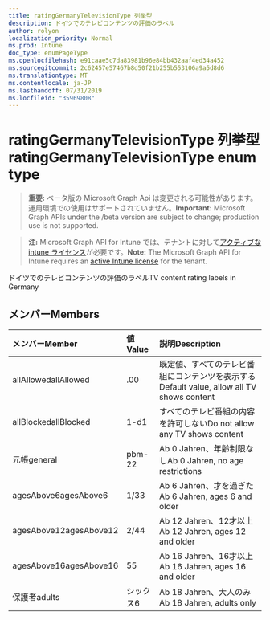 ```yaml
---
title: ratingGermanyTelevisionType 列挙型
description: ドイツでのテレビコンテンツの評価のラベル
author: rolyon
localization_priority: Normal
ms.prod: Intune
doc_type: enumPageType
ms.openlocfilehash: e91caae5c7da83981b96e84bb432aaf4ed34a452
ms.sourcegitcommit: 2c62457e57467b8d50f21b255b553106a9a5d8d6
ms.translationtype: MT
ms.contentlocale: ja-JP
ms.lasthandoff: 07/31/2019
ms.locfileid: "35969808"
---
```

# <a name="ratinggermanytelevisiontype-enum-type"></a><span data-ttu-id="a8a53-103">ratingGermanyTelevisionType 列挙型</span><span class="sxs-lookup"><span data-stu-id="a8a53-103">ratingGermanyTelevisionType enum type</span></span>

> <span data-ttu-id="a8a53-104">**重要:** ベータ版の Microsoft Graph Api は変更される可能性があります。運用環境での使用はサポートされていません。</span><span class="sxs-lookup"><span data-stu-id="a8a53-104">**Important:** Microsoft Graph APIs under the /beta version are subject to change; production use is not supported.</span></span>

> <span data-ttu-id="a8a53-105">**注:** Microsoft Graph API for Intune では、テナントに対して[アクティブな intune ライセンス](https://go.microsoft.com/fwlink/?linkid=839381)が必要です。</span><span class="sxs-lookup"><span data-stu-id="a8a53-105">**Note:** The Microsoft Graph API for Intune requires an [active Intune license](https://go.microsoft.com/fwlink/?linkid=839381) for the tenant.</span></span>

<span data-ttu-id="a8a53-106">ドイツでのテレビコンテンツの評価のラベル</span><span class="sxs-lookup"><span data-stu-id="a8a53-106">TV content rating labels in Germany</span></span>

## <a name="members"></a><span data-ttu-id="a8a53-107">メンバー</span><span class="sxs-lookup"><span data-stu-id="a8a53-107">Members</span></span>
|<span data-ttu-id="a8a53-108">メンバー</span><span class="sxs-lookup"><span data-stu-id="a8a53-108">Member</span></span>|<span data-ttu-id="a8a53-109">値</span><span class="sxs-lookup"><span data-stu-id="a8a53-109">Value</span></span>|<span data-ttu-id="a8a53-110">説明</span><span class="sxs-lookup"><span data-stu-id="a8a53-110">Description</span></span>|
|:---|:---|:---|
|<span data-ttu-id="a8a53-111">allAllowed</span><span class="sxs-lookup"><span data-stu-id="a8a53-111">allAllowed</span></span>|<span data-ttu-id="a8a53-112">.0</span><span class="sxs-lookup"><span data-stu-id="a8a53-112">0</span></span>|<span data-ttu-id="a8a53-113">既定値、すべてのテレビ番組にコンテンツを表示する</span><span class="sxs-lookup"><span data-stu-id="a8a53-113">Default value, allow all TV shows content</span></span>|
|<span data-ttu-id="a8a53-114">allBlocked</span><span class="sxs-lookup"><span data-stu-id="a8a53-114">allBlocked</span></span>|<span data-ttu-id="a8a53-115">1-d</span><span class="sxs-lookup"><span data-stu-id="a8a53-115">1</span></span>|<span data-ttu-id="a8a53-116">すべてのテレビ番組の内容を許可しない</span><span class="sxs-lookup"><span data-stu-id="a8a53-116">Do not allow any TV shows content</span></span>|
|<span data-ttu-id="a8a53-117">元帳</span><span class="sxs-lookup"><span data-stu-id="a8a53-117">general</span></span>|<span data-ttu-id="a8a53-118">pbm-2</span><span class="sxs-lookup"><span data-stu-id="a8a53-118">2</span></span>|<span data-ttu-id="a8a53-119">Ab 0 Jahren、年齢制限なし</span><span class="sxs-lookup"><span data-stu-id="a8a53-119">Ab 0 Jahren, no age restrictions</span></span>|
|<span data-ttu-id="a8a53-120">agesAbove6</span><span class="sxs-lookup"><span data-stu-id="a8a53-120">agesAbove6</span></span>|<span data-ttu-id="a8a53-121">1/3</span><span class="sxs-lookup"><span data-stu-id="a8a53-121">3</span></span>|<span data-ttu-id="a8a53-122">Ab 6 Jahren、才を過ぎた</span><span class="sxs-lookup"><span data-stu-id="a8a53-122">Ab 6 Jahren, ages 6 and older</span></span>|
|<span data-ttu-id="a8a53-123">agesAbove12</span><span class="sxs-lookup"><span data-stu-id="a8a53-123">agesAbove12</span></span>|<span data-ttu-id="a8a53-124">2/4</span><span class="sxs-lookup"><span data-stu-id="a8a53-124">4</span></span>|<span data-ttu-id="a8a53-125">Ab 12 Jahren、12才以上</span><span class="sxs-lookup"><span data-stu-id="a8a53-125">Ab 12 Jahren, ages 12 and older</span></span>|
|<span data-ttu-id="a8a53-126">agesAbove16</span><span class="sxs-lookup"><span data-stu-id="a8a53-126">agesAbove16</span></span>|<span data-ttu-id="a8a53-127">5</span><span class="sxs-lookup"><span data-stu-id="a8a53-127">5</span></span>|<span data-ttu-id="a8a53-128">Ab 16 Jahren、16才以上</span><span class="sxs-lookup"><span data-stu-id="a8a53-128">Ab 16 Jahren, ages 16 and older</span></span>|
|<span data-ttu-id="a8a53-129">保護者</span><span class="sxs-lookup"><span data-stu-id="a8a53-129">adults</span></span>|<span data-ttu-id="a8a53-130">シックス</span><span class="sxs-lookup"><span data-stu-id="a8a53-130">6</span></span>|<span data-ttu-id="a8a53-131">Ab 18 Jahren、大人のみ</span><span class="sxs-lookup"><span data-stu-id="a8a53-131">Ab 18 Jahren, adults only</span></span>|





